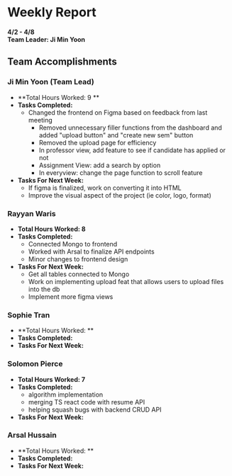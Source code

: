 # Weekly Report  
**4/2 - 4/8**  
**Team Leader: Ji Min Yoon**

## Team Accomplishments  
### Ji Min Yoon (Team Lead)
- **Total Hours Worked: 9 **
- **Tasks Completed:**
  - Changed the frontend on Figma based on feedback from last meeting
    - Removed unnecessary filler functions from the dashboard and added "upload button" and "create new sem" button
    - Removed the upload page for efficiency
    - In professor view, add feature to see if candidate has applied or not
    - Assignment View: add a search by option
    - In everyview: change the page function to scroll feature  
- **Tasks For Next Week:**
  - If figma is finalized, work on converting it into HTML
  - Improve the visual aspect of the project (ie color, logo, format) 

### Rayyan Waris
- **Total Hours Worked: 8**
- **Tasks Completed:**
  - Connected Mongo to frontend
  - Worked with Arsal to finalize API endpoints
  - Minor changes to frontend design 
- **Tasks For Next Week:**
  - Get all tables connected to Mongo
  - Work on implementing upload feat that allows users to upload files into the db
  - Implement more figma views

### Sophie Tran
- **Total Hours Worked: **
- **Tasks Completed:**
- **Tasks For Next Week:**

### Solomon Pierce
- **Total Hours Worked: 7**
- **Tasks Completed:**
  - algorithm implementation
  - merging TS react code with resume API
  - helping squash bugs with backend CRUD API
- **Tasks For Next Week:**

### Arsal Hussain
- **Total Hours Worked: **
- **Tasks Completed:**
- **Tasks For Next Week:**

